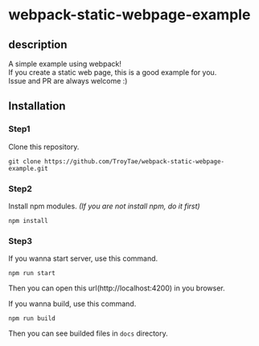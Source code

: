 # webpack-static-webpage-example

## description

A simple example using webpack!  
If you create a static web page, this is a good example for you.  
Issue and PR are always welcome :)  

## Installation

### Step1
Clone this repository.
```
git clone https://github.com/TroyTae/webpack-static-webpage-example.git
```

### Step2
Install npm modules.
*(If you are not install npm, do it first)*
```
npm install
```

### Step3
If you wanna start server, use this command.
```
npm run start
```
Then you can open this url(http://localhost:4200) in you browser.

If you wanna build, use this command.
```
npm run build
```
Then you can see builded files in `docs` directory.
